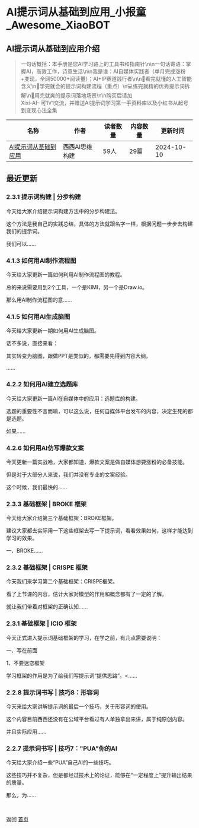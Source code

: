 # AI提示词从基础到应用_小报童_Awesome_XiaoBOT

## AI提示词从基础到应用介绍
> 一句话概括：本手册是您AI学习路上的工具书和指南针\n\n一句话寄语：掌握AI，高效工作，诗意生活\n\n我是谁：AI自媒体实践者（单月完成涨粉+变现，全网50000+阅读量）；AI+IP赛道践行者\n\n👀看完就懂的人工智能含义\n🚀学完就会的提示词构建流程（重点）\n💻练完就精的优秀提示词拆解\n🎯用完就爽的提示词落地场景\n\n购买后请加  
Xixi-AI- 可1V1交流，并赠送AI提示词学习第一手资料库以及小红书从起号到变现心法全集  
  


|名称|作者|读者数量|内容数量|更新时间|
|---|---|---|---|---|
|[AI提示词从基础到应用](https://xiaobot.net/p/XixiAi-1?refer=9c3f1c95-a052-465a-9902-f6d75080262a)|西西AI思维构建|59人|29篇|2024-10-10|

## 最近更新
### 2.3.1 提示词构建 | 分步构建

今天给大家介绍提示词构建方法中的分步构建法。

这个方法是我自己的实践总结，具体的方法就跟名字一样，根据问题一步步去构建我们的提示词。

我们可以......

### 4.1.3 如何用AI制作流程图

今天给大家更新一篇如何利用AI制作流程图的教程。

总的来说需要用到2个工具，一个是KIMI，另一个是Draw.io。

那么用AI制作流程图的意......

### 4.1.5 如何用AI生成脑图

今天给大家更新一期如何用AI生成脑图。

话不多说，直接来看：

其实转变为脑图，跟做PPT是类似的，都需要先得到内容大纲。

......

### 4.2.2 如何用AI建立选题库

今天给大家更新一篇AI在自媒体中的应用：选题库的构建。

选题的重要性不言而喻，可以这么说，任何自媒体平台发布的内容，决定生死的都是选题。

如果......

### 4.2.6 如何用AI仿写爆款文案

今天更新一篇实战哈，大家都知道，爆款文案是做自媒体想要涨粉的必备技能。

但是对于大部分人来说，我们并没有专业的文案经验。

这个时候，我们最快的......

### 2.3.3 基础框架 | BROKE 框架

今天给大家介绍第三个基础框架：BROKE框架。

建议大家都去实际用一下这些框架去写一下提示词，看看效果如何，这样才能达到学习的效果。

一、BROKE......

### 2.3.2 基础框架 | CRISPE 框架

今天我们来学习第二个基础框架：CRISPE框架。

看了上节课的内容，估计大家对模型的作用和概念都有了一定的了解。

就让我们带着对框架的正确认知......

### 2.3.1 基础框架 | ICIO 框架

今天正式进入提示词基础框架的学习，在学之前，有几点需要说明：

一、写在前面

1、不要迷恋框架

学习框架的作用是为了给我们写提示词“提供思路”。<......

### 2.2.8 提示词书写 | 技巧8：形容词

今天来给大家讲解提示词的最后一个技巧，关于形容词的使用。

这个内容目前西西还没有在公域平台看过有人单独拿出来讲，属于纯原创内容。

并且实际应用......

### 2.2.7 提示词书写 | 技巧7："PUA"你的AI

今天给大家介绍一些“PUA”自己AI的一些技巧。

这些技巧并不复杂，但是都经过技术上的论证，能够在“一定程度上”提升输出结果的质量。

那么，为......


<a href="https://github.com/Reno9527/awesome-xiaobot" style="color: white; text-decoration: none;">awesome-xiaobot</a>

返回 [首页](../README.md)

